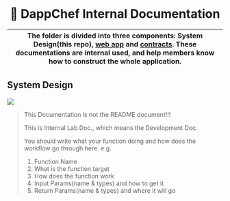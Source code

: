 <p align="center">
    <h1 align="center">
        🍩 DappChef Internal Documentation
    </h1>
</p>

| The folder is divided into three components: System Design(this repo), [web app](./web-app.md) and [contracts](./contracts.md). These documentations are internal used, and help members know how to construct the whole application. |
| ------------------------------------------------------------------------------------------------------------------------------------------------------------------------------------------------------------------------------------- |

## System Design

![](https://i.imgur.com/7cJmh0e.png)

> This Documentation is not the README document!!!
>
> This is Internal Lab Doc., which means the Development Doc.
>
> You should write what your function doing and how does the workflow go through here.
> e.g.
>
> 1. Function Name
> 1. What is the function target
> 1. How does the function work
> 1. Input Params(name & types) and how to get it
> 1. Return Params(name & types) and where it will go
